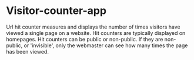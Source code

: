 # Visitor-counter-app
Url hit counter measures and displays the number of times visitors have viewed a single page on a website. 
Hit counters are typically displayed on homepages. Hit counters can be public or non-public. 
If they are non-public, or 'invisible', only the webmaster can see how many times the page has been viewed.
